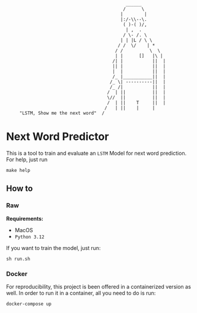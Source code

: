 ```
                                             ______
                                            /      \
                                           |        |
                                           |:/-\\--\.
                                            ( )-( )/,
                                             | ,  .
                                            / \- /. \
                                           | | |L / \ \
                                          / /  \/    | *
                                         / /          \  \
                                         | |      []   |\ |
                                        /| |           ||  |
                                        || |           ||  |
                                        |  |           ||  |
                                        /_ |___________||  |
                                       /_ \| ----------||  |
                                       /_ /|           ||  |
                                      /  | ||          ||  |   
                                      \//  ||          ||  |
                                      /  | ||    T     ||  |
                                     /   | ||    |     |
     "LSTM, Show me the next word"  / 
 ```


# Next Word Predictor
This is a tool to train and evaluate an `LSTM` Model for next word prediction.
For help, just run
```
make help
```

## How to

### Raw 
**Requirements:**
-  MacOS
- `Python 3.12`

If you want to train the model, just run:  

```
sh run.sh
```

### Docker
For reproducibility, this project is been offered in a containerized version as well. 
In order to run it in a container, all you need to do is run: 



```
docker-compose up 
```
